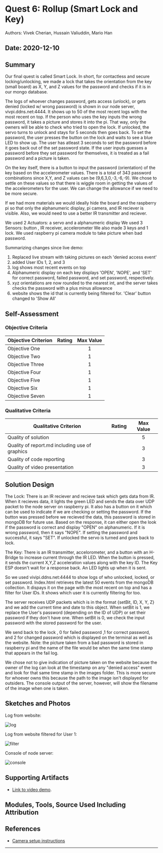 # Quest 6: Rollup (Smart Lock and Key)
Authors: Vivek Cherian, Hussain Valiuddin, Mario Han

Date: 2020-12-10
-----

## Summary

Our final quest is called Smart Lock. In short, for contactless and secure locking/unlocking, we made a lock that takes the orientation from the key (small board) as X, Y, and Z values for the password and checks if it is in our mongo database. 

The logs of whoever changes password, gets access (unlock), or gets denied (locked w/ wrong password) is shown in our node server, vivpi.ddns.net:4444. It shows up to 50 of the most recent logs with the most recent on top. If the person who uses the key inputs the wrong password, it takes a picture and stores it into the pi. That way, only the owners will be able to check who tried to open the lock. If unlocked, the servo turns to unlock and stays for 5 seconds then goes back.
To set the password, the user presses the button on the lock and waits to see a blue LED to show up. The user has atleast 3 seconds to set the password before it goes back out of the set password state.
If the user inputs guesses a password before they set password for themselves, it is treated as a fail password and a picture is taken.

On the key itself, there is a button to input the password (orientation) of the key based on the accelerometer values. There is a total of 343 password combinations since X,Y, and Z values can be (9,6,3,0,-3,-6,-9). We chose to settle on these values so that there is wiggle room in getting the values of the accelerometers for the user.
We can change the allowance if we need to be more secure.

If we had more materials we would ideally hide the board and the raspberry pi so that only the alphanumeric display, pi camera, and IR reciever is visible. Also, we would need to use a better IR transmitter and reciever.

We used 2 Actuators: a servo and a alphanumeric display
We used 3 Sensors: button , IR receiver, accelerometer
We also made 3 keys and 1 lock.
We used raspberry pi camera module to take picture when bad password.

Summarizing changes since live demo:
1. Replaced live stream with taking pictures on each 'denied access event'
2. added User IDs 1, 2, and 3
3. log shows most recent events on top
4. Alphanumeric display on each key displays 'OPEN', 'NOPE', and 'SET' for correct password, failed password, and set password, respectively.
5. xyz orientations are now rounded to the nearest int, and the server takes checks the password with a plus minus allowance 
6. website shows the id that is currently being filtered for. 'Clear' button changed to 'Show All'

## Self-Assessment

### Objective Criteria

| Objective Criterion | Rating | Max Value  | 
|---------------------------------------------|:-----------:|:---------:|
| Objective One |  |  1     | 
| Objective Two |  |  1     | 
| Objective Three |  |  1     | 
| Objective Four |  |  1     | 
| Objective Five |  |  1     | 
| Objective Six |  |  1     | 
| Objective Seven |  |  1     | 


### Qualitative Criteria

| Qualitative Criterion | Rating | Max Value  | 
|---------------------------------------------|:-----------:|:---------:|
| Quality of solution |  |  5     | 
| Quality of report.md including use of graphics |  |  3     | 
| Quality of code reporting |  |  3     | 
| Quality of video presentation |  |  3     | 


## Solution Design

The Lock: There is an IR reciever and recieve task which gets data from IR. When it recieves data, it lights the green LED and sends the data over UDP packet to the node server on raspberry pi. It also has a button on it which can be used to indicate if we are checking or setting the password. If the button was pressed before we recieved the data, this password is stored in mongoDB for future use. Based on the response, it can either open the look if the password is correct and display "OPEN" on alphanumeric. If it is wrong password, then it says "NOPE". If setting the password and successful, it says "SET". If unlocked the servo is turned and goes back to lock.

The Key: There is an IR transmitter, accelorometer, and a button with an H-Bridge to increase current through the IR LED. When the button is pressed, it sends the current X,Y,Z acceleration values along with the key ID. The Key ESP doesn't wait for a response back. An LED lights up when it is sent.

So we used vivipi.ddns.net:4444 to show logs of who unlocked, locked, or set password. Index.html retrieves the latest 50 events from the mongoDB collection. It dispays it on the page with the most recent on top and has a filter for User IDs. It shows which user it is currently filtering for too. 

The server receives UDP packets which is in the format {setBit, ID, X, Y, Z} and we add the current time and date to this object. When setBit is 1, we replace the User's password (depending on the ID of UDP) or set their password if they don't have one. When setBit is 0, we check the input password with the stored password for the user. 

We send back to the lock , 0 for failed password ,1 for correct password, and 2 for changed password which is displayed on the terminal as well as the website.
Note: the picture taken from a bad password is stored in raspberry pi and the name of the file would be when the same time stamp that appears in the fail log.

We chose not to give indication of picture taken on the website because the owner of the log can look at the timestamp on any "denied access" event and look for that same time stamp in the images folder. This is more secure for whoever owns this because the path to the image isn't displayed for outsiders. The console output of the server, however, will show the filename of the image when one is taken.

## Sketches and Photos
Log from website:

![log](images/log.png)

Log from website filtered for User 1:

![filter](images/filter.png)

Console of node server:

![console](images/console.png)


## Supporting Artifacts
- [Link to video demo](https://drive.google.com/file/d/1vP-z7Dfg-Y_co0Ezb22PUyRCTN5icdHv/view?usp=sharing).


## Modules, Tools, Source Used Including Attribution

## References
- [Camera setup instructions](https://www.raspberrypi.org/documentation/configuration/camera.md)

-----

